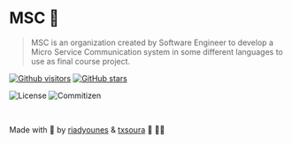 # MSC 🚀

> MSC is an organization created by Software Engineer to develop a Micro Service Communication system in some different languages to use as final course project.

[![Github visitors](https://visitor-badge.glitch.me/badge?page_id=microservicescommunication.visitor-badge)](https://github.com/microservicescommunication)
[![GitHub stars](https://img.shields.io/github/stars/microservicescommunication/.github.svg?style=social&label=Star&maxAge=2592000)](https://github.com/microservicescommunication/.github/stargazers/)

<p>
    <img alt="License" src="https://img.shields.io/badge/license-MIT-brightgreen?style=for-the-badge&logo=appveyor" />
    <img alt="Commitizen" src="https://img.shields.io/badge/commitizen-friendly-brightgreen?style=for-the-badge&logo=appveyor" />
</p>

<br/>

Made with 🖤 by [riadyounes](https://github.com/riadyounes) & [txsoura](https://github.com/txsoura) :wave: 👋🏾 
